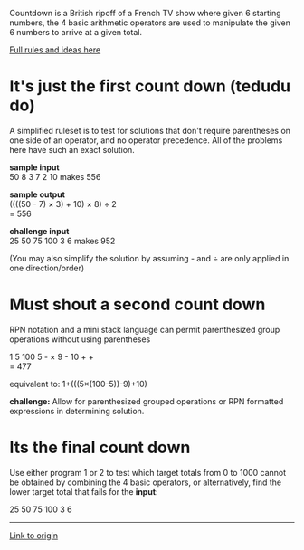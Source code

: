 Countdown is a British ripoff of a French TV show where given 6 starting numbers, the 4 basic arithmetic operators are used to manipulate the given 6 numbers to arrive at a given total.

[Full rules and ideas here](http://datagenetics.com/blog/august32014/index.html)

# It's just the first count down (tedudu do)
A simplified ruleset is to test for solutions that don't require parentheses on one side of an operator, and no operator precedence.  All of the problems here have such an exact solution.

**sample input**  
 50  8  3  7  2  10 makes 556

**sample output**  
((((50 - 7) × 3) + 10) × 8) ÷ 2  
= 556

**challenge input**  
 25 50 75 100 3 6 makes 952

(You may also simplify the solution by assuming - and ÷ are only applied in one direction/order)

# Must shout a second count down
RPN notation and a mini stack language can permit parenthesized group operations without using parentheses

1 5 100 5 - × 9 - 10 + +  
= 477

equivalent to:  1+(((5×(100-5))-9)+10)

**challenge:**  Allow for parenthesized grouped operations or RPN formatted expressions in determining solution.

# Its the final count down
Use either program 1 or 2 to test which target totals from 0 to 1000 cannot be obtained by combining the 4 basic operators, or alternatively, find the lower target total that fails for the **input**:

25 50 75 100 3 6

---

[Link to origin](https://www.reddit.com/r/dailyprogrammer/452omr)